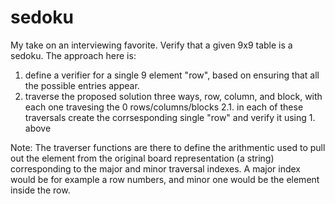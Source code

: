 # sedoku

My take on an interviewing favorite.  Verify that a given 9x9 table is a sedoku.
The approach here is:
1. define a verifier for a single 9 element "row", based on ensuring that all the possible entries appear.
2. traverse the proposed solution three ways, row, column, and block, with each one travesing the 0 rows/columns/blocks
2.1. in each of these traversals create the corrsesponding single "row" and verify it using 1. above

Note: 
The traverser functions are there to define the arithmentic used to pull out the element from the original board representation (a string) corresponding to the major and minor traversal indexes.  A major index would be for example a row numbers, and minor one would be the element inside the row.
